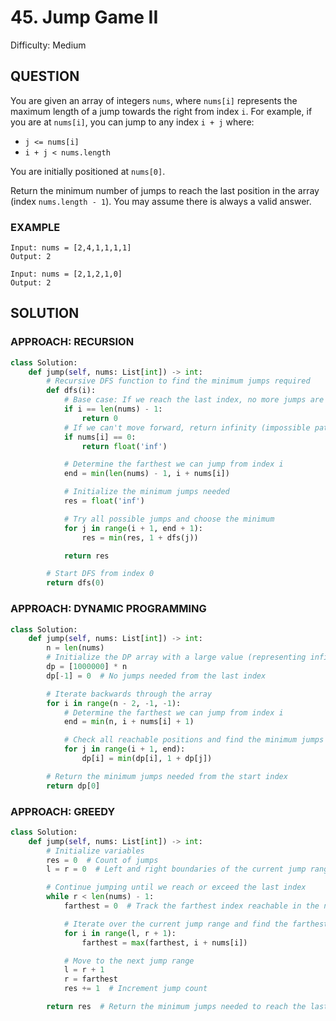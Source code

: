 # 45. Jump Game II
Difficulty: Medium

## QUESTION

You are given an array of integers `nums`, where `nums[i]` represents the maximum length of a jump towards the right from index `i`. For example, if you are at `nums[i]`, you can jump to any index `i + j` where:

- `j <= nums[i]`
- `i + j < nums.length`

You are initially positioned at `nums[0]`.

Return the minimum number of jumps to reach the last position in the array (index `nums.length - 1`). You may assume there is always a valid answer.

### EXAMPLE

```
Input: nums = [2,4,1,1,1,1]
Output: 2
```

```
Input: nums = [2,1,2,1,0]
Output: 2
```

## SOLUTION


### APPROACH: RECURSION

```python
class Solution:
    def jump(self, nums: List[int]) -> int:
        # Recursive DFS function to find the minimum jumps required
        def dfs(i):
            # Base case: If we reach the last index, no more jumps are needed
            if i == len(nums) - 1:
                return 0
            # If we can't move forward, return infinity (impossible path)
            if nums[i] == 0:
                return float('inf')

            # Determine the farthest we can jump from index i
            end = min(len(nums) - 1, i + nums[i])

            # Initialize the minimum jumps needed
            res = float('inf')

            # Try all possible jumps and choose the minimum
            for j in range(i + 1, end + 1):
                res = min(res, 1 + dfs(j))

            return res

        # Start DFS from index 0
        return dfs(0)
```

### APPROACH: DYNAMIC PROGRAMMING

```python
class Solution:
    def jump(self, nums: List[int]) -> int:
        n = len(nums)
        # Initialize the DP array with a large value (representing infinite jumps)
        dp = [1000000] * n
        dp[-1] = 0  # No jumps needed from the last index

        # Iterate backwards through the array
        for i in range(n - 2, -1, -1):
            # Determine the farthest we can jump from index i
            end = min(n, i + nums[i] + 1)

            # Check all reachable positions and find the minimum jumps required
            for j in range(i + 1, end):
                dp[i] = min(dp[i], 1 + dp[j])

        # Return the minimum jumps needed from the start index
        return dp[0]
```

### APPROACH: GREEDY

```python
class Solution:
    def jump(self, nums: List[int]) -> int:
        # Initialize variables
        res = 0  # Count of jumps
        l = r = 0  # Left and right boundaries of the current jump range

        # Continue jumping until we reach or exceed the last index
        while r < len(nums) - 1:
            farthest = 0  # Track the farthest index reachable in the next jump

            # Iterate over the current jump range and find the farthest jump
            for i in range(l, r + 1):
                farthest = max(farthest, i + nums[i])

            # Move to the next jump range
            l = r + 1
            r = farthest
            res += 1  # Increment jump count

        return res  # Return the minimum jumps needed to reach the last index
```
